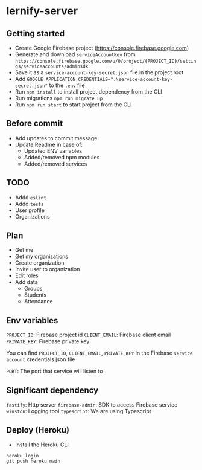 # lernify-server

## Getting started

- Create Google Firebase project (https://console.firebase.google.com)
- Generate and download `serviceAccountKey` from `https://console.firebase.google.com/u/0/project/{PROJECT_ID}/settings/serviceaccounts/adminsdk`
- Save it as a `service-account-key-secret.json` file in the project root
- Add `GOOGLE_APPLICATION_CREDENTIALS=".\service-account-key-secret.json"` to the `.env` file
- Run `npm install` to install project dependency from the CLI
- Run migrations `npm run migrate up`
- Run `npm run start` to start project from the CLI

## Before commit

- Add updates to commit message
- Update Readme in case of:
  - Updated ENV variables
  - Added/removed npm modules
  - Added/removed services

## TODO

- Addd `eslint`
- Addd `tests`
- User profile
- Organizations

## Plan

- Get me
- Get my organizations
- Create organization
- Invite user to organization
- Edit roles
- Add data
  - Groups
  - Students
  - Attendance

## Env variables

`PROJECT_ID`: Firebase project id
`CLIENT_EMAIL`: Firebase client email
`PRIVATE_KEY`: Firebase private key

You can find `PROJECT_ID`, `CLIENT_EMAIL`, `PRIVATE_KEY` in the Firebase `service account` credentials json file

`PORT`: The port that service will listen to

## Significant dependency

`fastify`: Http server
`firebase-admin`: SDK to access Firebase service
`winston`: Logging tool
`typescript`: We are using Typescript

## Deploy (Heroku)

- Install the Heroku CLI

```
heroku login
git push heroku main
```

